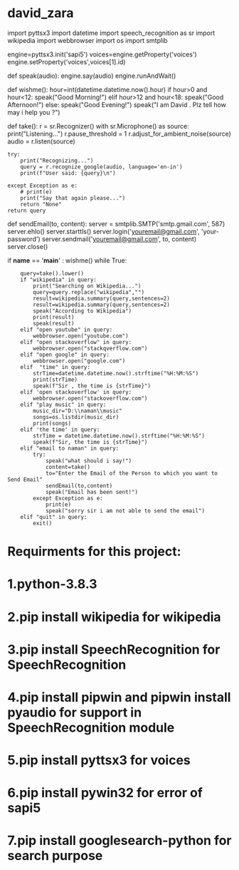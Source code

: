 # david_zara
import pyttsx3
import datetime
import speech_recognition as sr
import wikipedia
import webbrowser
import os
import smtplib

engine=pyttsx3.init('sapi5')
voices=engine.getProperty('voices')
engine.setProperty('voices',voices[1].id)


def speak(audio):
    engine.say(audio)
    engine.runAndWait()

def wishme():
    hour=int(datetime.datetime.now().hour)
    if hour>0 and hour<12:
        speak("Good Morning!")
    elif hour>12 and hour<18:
        speak("Good Afternoon!")
    else:
        speak("Good Evening!")
    speak("I am  David . Plz tell how may i help you ?")

def take():
    r = sr.Recognizer()
    with sr.Microphone() as source:
        print("Listening...")
        r.pause_threshold = 1
        r.adjust_for_ambient_noise(source)
        audio = r.listen(source)

    try:
        print("Recognizing...")
        query = r.recognize_google(audio, language='en-in')
        print(f"User said: {query}\n")

    except Exception as e:
        # print(e)
        print("Say that again please...")
        return "None"
    return query

def sendEmail(to, content):
    server = smtplib.SMTP('smtp.gmail.com', 587)
    server.ehlo()
    server.starttls()
    server.login('youremail@gmail.com', 'your-password')
    server.sendmail('youremail@gmail.com', to, content)
    server.close()

if __name__ == '__main__' :
    wishme()
    while True:

        query=take().lower()
        if "wikipedia" in query:
            print("Searching on Wikipedia...")
            query=query.replace("wikipedia","")
            result=wikipedia.summary(query,sentences=2)
            result=wikipedia.summary(query,sentences=2)
            speak("According to Wikipedia")
            print(result)
            speak(result)    
        elif "open youtube" in query:
            webbrowser.open("youtube.com")
        elif "open stackoverflow" in query:
            webbrowser.open("stackqverflow.com")
        elif "open google" in query:
            webbrowser.open("google.com")
        elif  "time" in query:
            strTime=datetime.datetime.now().strftime("%H:%M:%S")
            print(strTime)
            speak(f"Sir , the time is {strTime}")
        elif 'open stackoverflow' in query:
            webbrowser.open("stackoverflow.com")       
        elif "play music" in query:
            music_dir="D:\\naman\\music"
            songs=os.listdir(music_dir)
            print(songs)
        elif 'the time' in query:
            strTime = datetime.datetime.now().strftime("%H:%M:%S")    
            speak(f"Sir, the time is {strTime}")
        elif "email to naman" in query:
            try:
                speak("what should i say!")
                content=take()
                to="Enter the Email of the Person to which you want to Send Email"
                sendEmail(to,content)
                speak("Email has been sent!")
            except Exception as e:
                print(e)
                speak("sorry sir i am not able to send the email")
        elif "quit" in query:
            exit()    
# Requirments for this project:
# 1.python-3.8.3
# 2.pip install wikipedia for wikipedia
# 3.pip install SpeechRecognition for  SpeechRecognition
# 4.pip install pipwin and pipwin install pyaudio for support in SpeechRecognition module
# 5.pip install pyttsx3 for voices
# 6.pip install pywin32 for error of sapi5
# 7.pip install googlesearch-python for search purpose
